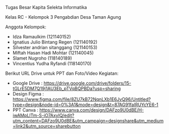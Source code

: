 Tugas Besar Kapita Selekta Informatika

Kelas RC - Kelompok 3 Pengabdian Desa Taman Agung

Anggota Kelompok:
- Idza Ramaulkim (121140152)
- Ignatius Julio Bintang Regen (121140192)
- Silvester andrian sitanggang (121140153)
- Miftah Hasan Hadi Mohtar (121140045)
- Slamet Nugroho (118140189)
- Vincentius Yudha Ryfandi (118140170)

Berikut URL Drive untuk PPT dan Foto/Video Kegiatan:

- Google Drive : <https://drive.google.com/drive/folders/15-tGLrE5DM7Q19j1AU3Eb_pTVqBQPBDa?usp=sharing>
- Design Figma : https://www.figma.com/file/8ZU7kB72NqnLXb1E6JvQ96/Untitled?type=design&node-id=0%3A1&mode=design&t=87AG91faIRUYcYE6-1
- PPT Canva : <https://www.canva.com/design/DAFzo9U0dBE/H-iwAMpLlTm-S-iO7AxylQ/edit?utm_content=DAFzo9U0dBE&utm_campaign=designshare&utm_medium=link2&utm_source=sharebutton>

